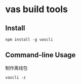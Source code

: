 # vas build tools #

## Install ##

    npm install -g vascli

## Command-line Usage ##

制作离线包

    vascli -z
